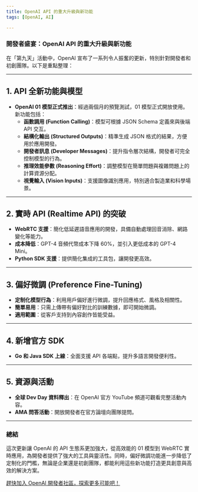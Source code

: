 ```yaml
---
title: OpenAI API 的重大升級與新功能
tags: [OpenAI, AI]

---
```


### 開發者盛宴：OpenAI API 的重大升級與新功能

在「第九天」活動中，OpenAI 宣布了一系列令人振奮的更新，特別針對開發者和初創團隊。以下是重點整理：

---

## 1. API 全新功能與模型
- **OpenAI 01 模型正式推出**：經過兩個月的預覽測試，01 模型正式開放使用。新功能包括：
  - **函數調用 (Function Calling)**：模型可根據 JSON Schema 定義來與後端 API 交互。
  - **結構化輸出 (Structured Outputs)**：精準生成 JSON 格式的結果，方便用於應用開發。
  - **開發者訊息 (Developer Messages)**：提升指令層次結構，開發者可完全控制模型的行為。
  - **推理效能參數 (Reasoning Effort)**：調整模型在簡單問題與複雜問題上的計算資源分配。
  - **視覺輸入 (Vision Inputs)**：支援圖像識別應用，特別適合製造業和科學場景。

---

## 2. 實時 API (Realtime API) 的突破
- **WebRTC 支援**：簡化低延遲語音應用的開發，具備自動處理回音消除、網路變化等能力。
- **成本降低**：GPT-4 音頻代幣成本下降 60%，並引入更低成本的 GPT-4 Mini。
- **Python SDK 支援**：提供簡化集成的工具包，讓開發更高效。

---

## 3. 偏好微調 (Preference Fine-Tuning)
- **定制化模型行為**：利用用戶偏好進行微調，提升回應格式、風格及相關性。
- **簡單易用**：只需上傳帶有偏好對比的訓練數據，即可開始微調。
- **適用範圍**：從客戶支持到內容創作皆能受益。

---

## 4. 新增官方 SDK
- **Go 和 Java SDK 上線**：全面支援 API 各端點，提升多語言開發便利性。

---

## 5. 資源與活動
- **全球 Dev Day 資料釋出**：在 OpenAI 官方 YouTube 頻道可觀看完整活動內容。
- **AMA 問答活動**：開放開發者在官方論壇向團隊提問。

---

### 總結
這次更新讓 OpenAI 的 API 生態系更加強大，從高效能的 01 模型到 WebRTC 實時應用，為開發者提供了強大的工具與靈活性。同時，偏好微調功能進一步降低了定制化的門檻，無論是企業還是初創團隊，都能利用這些新功能打造更具創意與高效的解決方案。

[趕快加入 OpenAI 開發者社區，探索更多可能吧！](https://www.youtube.com/watch?v=14leJ1fg4Pw&list=PLOXw6I10VTv9lin5AzsHAHCTrC7BdVdEM&index=3)